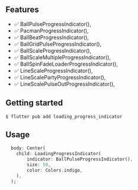 ## Features

- ✅ BallPulseProgressIndicator(),
- ✅ PacmanProgressIndicator(),
- ✅ BallBeatProgressIndicator(),
- ✅ BallGridPulseProgressIndicator(),
- ✅ BallScaleProgressIndicator(),
- ✅ BallScaleMultipleProgressIndicator(),
- ✅ BallSpinFadeLoaderProgressIndicator(),
- ✅ LineScaleProgressIndicator(),
- ✅ LineScalePartyProgressIndicator(),
- ✅ LineScalePulseOutProgressIndicator(),

## Getting started

```shell 
$ flutter pub add loading_progress_indicator
```

## Usage

```dart
  body: Center(
    child: LoadingProgressIndicator(
        indicator: BallPulseProgressIndicator(),
        size: 50,
        color: Colors.indigo,
    ),
  ); 
```
